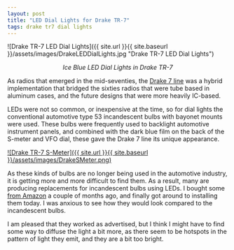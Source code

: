 ```yaml
---
layout: post
title: "LED Dial Lights for Drake TR-7"
tags: drake tr7 dial lights
---
```


![Drake TR-7 LED Dial Lights]({{ site.url }}{{ site.baseurl }}/assets/images/DrakeLEDDialLights.jpg "Drake TR-7 LED Dial Lights")

*<center>Ice Blue LED Dial Lights in Drake TR-7</center>*

As radios that emerged in the mid-seventies, the [Drake 7
line](http://www.wb4hfn.com/DRAKE/DrakeArticles/InsideTheTR7/Inside_The_TR7-01.htm)
was a hybrid implementation that bridged the sixties radios that were
tube based in aluminum cases, and the future designs that were more
heavily IC-based.

LEDs were not so common, or inexpensive at the time, so for dial
lights the conventional automotive type 53 incandescent bulbs with
bayonet mounts were used. These bulbs were frequently used to
backlight automotive instrument panels, and combined with the dark
blue film on the back of the S-meter and VFO dial, these gave the
Drake 7 line its unique appearance.


[![Drake TR-7 S-Meter]({{ site.url }}{{ site.baseurl }}/assets/images/DrakeSMeter.png)](https://photos.app.goo.gl/dFgwyqmqEThKAQwT6)

As these kinds of bulbs are no longer being used in the automotive
industry, it is getting more and more difficult to find them. As a
result, many are producing replacements for incandescent bulbs using
LEDs. I bought some [from
Amazon](https://smile.amazon.com/Serundo-Auto-3030Chips-Interior-Instrument/dp/B08P4BN41F/ref=sr_1_2)
a couple of months ago, and finally got around to installing them
today. I was anxious to see how they would look compared to the
incandescent bulbs.

I am pleased that they worked as advertised, but I think I might have
to find some way to diffuse the light a bit more, as there seem to be
hotspots in the pattern of light they emit, and they are a bit too bright.




